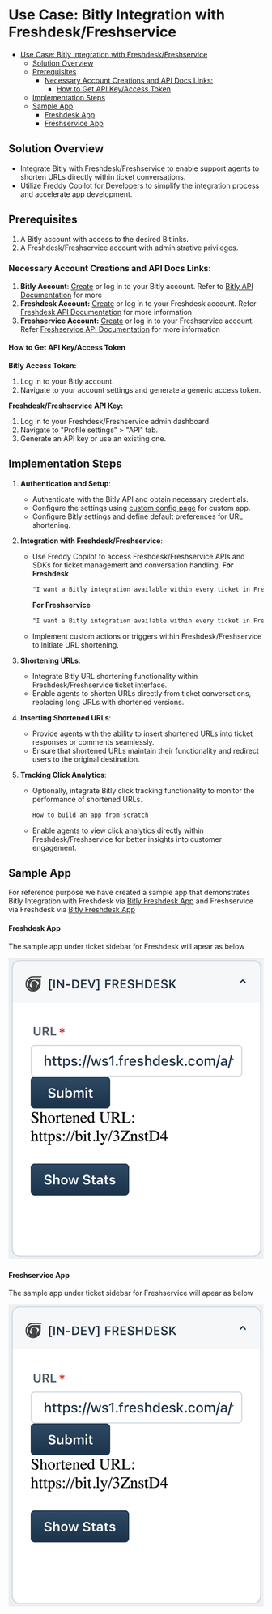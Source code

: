 # Use Case: Bitly Integration with Freshdesk/Freshservice

- [Use Case: Bitly Integration with Freshdesk/Freshservice](#use-case-bitly-integration-with-freshdeskfreshservice)
  - [Solution Overview](#solution-overview)
  - [Prerequisites](#prerequisites)
    - [Necessary Account Creations and API Docs Links:](#necessary-account-creations-and-api-docs-links)
      - [How to Get API Key/Access Token](#how-to-get-api-keyaccess-token)
  - [Implementation Steps](#implementation-steps)
  - [Sample App](#sample-app)
      - [Freshdesk App](#freshdesk-app)
      - [Freshservice App](#freshservice-app)

## Solution Overview
- Integrate Bitly with Freshdesk/Freshservice to enable support agents to shorten URLs directly within ticket conversations.
- Utilize Freddy Copilot for Developers to simplify the integration process and accelerate app development.

## Prerequisites

1. A Bitly account with access to the desired Bitlinks.
2. A Freshdesk/Freshservice account with administrative privileges.

### Necessary Account Creations and API Docs Links:
1. **Bitly Account**: [Create](https://bitly.com/a/sign_up) or log in to your Bitly account. Refer to [Bitly API Documentation](https://dev.bitly.com/api-reference) for more
2. **Freshdesk Account:** [Create](https://developers.freshworks.com/docs/guides/setup/product-signup/) or log in to your Freshdesk account. Refer [Freshdesk API Documentation](https://developers.freshdesk.com/api/) for more information
3. **Freshservice Account:** [Create](https://developers.freshworks.com/docs/guides/setup/product-signup/) or log in to your Freshservice account. Refer [Freshservice API Documentation](https://api.freshservice.com/) for more information

#### How to Get API Key/Access Token
**Bitly Access Token:**
1. Log in to your Bitly account.
2. Navigate to your account settings and generate a generic access token.

**Freshdesk/Freshservice API Key:**
1. Log in to your Freshdesk/Freshservice admin dashboard.
2. Navigate to "Profile settings" > "API" tab.
3. Generate an API key or use an existing one.

## Implementation Steps

1. **Authentication and Setup**:
   - Authenticate with the Bitly API and obtain necessary credentials.
   - Configure the settings using [custom config page](http://localhost:10001/custom_config) for custom app.
   - Configure Bitly settings and define default preferences for URL shortening.

2. **Integration with Freshdesk/Freshservice**:
   - Use Freddy Copilot to access Freshdesk/Freshservice APIs and SDKs for ticket management and conversation handling.
      **For Freshdesk**
      ```md
      "I want a Bitly integration available within every ticket in Freshdesk. Upon clicking a button, use the Bitly API to shorten the URL provided in the ticket and display the shortened URL on the UI for easy sharing."
      ```
      **For Freshservice**
      ```md
      "I want a Bitly integration available within every ticket in Freshservice. Upon clicking a button, use the Bitly API to shorten the URL provided in the ticket and display the shortened URL on the UI for easy sharing."
      ```
   - Implement custom actions or triggers within Freshdesk/Freshservice to initiate URL shortening.

3. **Shortening URLs**:
   - Integrate Bitly URL shortening functionality within Freshdesk/Freshservice ticket interface.
   - Enable agents to shorten URLs directly from ticket conversations, replacing long URLs with shortened versions.

4. **Inserting Shortened URLs**:
   - Provide agents with the ability to insert shortened URLs into ticket responses or comments seamlessly.
   - Ensure that shortened URLs maintain their functionality and redirect users to the original destination.

5. **Tracking Click Analytics**:
   - Optionally, integrate Bitly click tracking functionality to monitor the performance of shortened URLs.

      ```md
      How to build an app from scratch
      ```
   - Enable agents to view click analytics directly within Freshdesk/Freshservice for better insights into customer engagement.

## Sample App

For reference purpose we have created a sample app that demonstrates Bitly Integration with Freshdesk via [Bitly Freshdesk App](/code_samples/bitly/freshdesk/) and Freshservice via Freshdesk via [Bitly Freshdesk App](/code_samples/bitly/freshservice/)

#### Freshdesk App

The sample app under ticket sidebar for Freshdesk will apear as below

![Bitly Freshdesk Sidebar Sample](../../assets/bitly/bitly-freshdesk.png)

#### Freshservice App

The sample app under ticket sidebar for Freshservice will apear as below

![Bitly Freshservice Sidebar Sample](../../assets/bitly/bitly-freshdesk.png)
